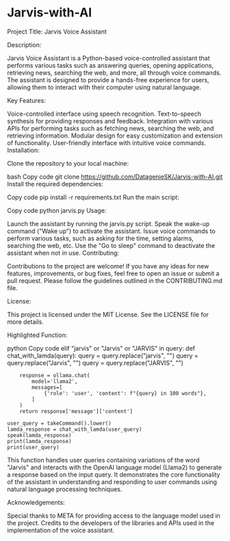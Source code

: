 # Jarvis-with-AI
Project Title: Jarvis Voice Assistant

Description:

Jarvis Voice Assistant is a Python-based voice-controlled assistant that performs various tasks such as answering queries, opening applications, retrieving news, searching the web, and more, all through voice commands. The assistant is designed to provide a hands-free experience for users, allowing them to interact with their computer using natural language.

Key Features:

Voice-controlled interface using speech recognition.
Text-to-speech synthesis for providing responses and feedback.
Integration with various APIs for performing tasks such as fetching news, searching the web, and retrieving information.
Modular design for easy customization and extension of functionality.
User-friendly interface with intuitive voice commands.
Installation:

Clone the repository to your local machine:

bash
Copy code
git clone https://github.com/DatagenieSK/Jarvis-with-AI.git
Install the required dependencies:

Copy code
pip install -r requirements.txt
Run the main script:

Copy code
python jarvis.py
Usage:

Launch the assistant by running the jarvis.py script.
Speak the wake-up command ("Wake up") to activate the assistant.
Issue voice commands to perform various tasks, such as asking for the time, setting alarms, searching the web, etc.
Use the "Go to sleep" command to deactivate the assistant when not in use.
Contributing:

Contributions to the project are welcome! If you have any ideas for new features, improvements, or bug fixes, feel free to open an issue or submit a pull request. Please follow the guidelines outlined in the CONTRIBUTING.md file.

License:

This project is licensed under the MIT License. See the LICENSE file for more details.

Highlighted Function:

python
Copy code
elif "jarvis" or "Jarvis" or "JARVIS" in query:
    def chat_with_lamda(query):
        query = query.replace("jarvis", "")
        query = query.replace("Jarvis", "")
        query = query.replace("JARVIS", "")

        response = ollama.chat(
            model='llama2',
            messages=[
                {'role': 'user', 'content': f"{query} in 100 words"},
            ]
        )
        return response['message']['content']

    user_query = takeCommand().lower()
    lamda_response = chat_with_lamda(user_query)
    speak(lamda_response)
    print(lamda_response)
    print(user_query)
This function handles user queries containing variations of the word "Jarvis" and interacts with the OpenAI language model (Llama2) to generate a response based on the input query. It demonstrates the core functionality of the assistant in understanding and responding to user commands using natural language processing techniques.

Acknowledgements:

Special thanks to META for providing access to the language model used in the project.
Credits to the developers of the libraries and APIs used in the implementation of the voice assistant.
